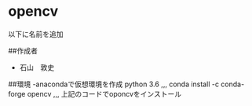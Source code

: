 # opencv
以下に名前を追加

##作成者
- 石山　敦史

##環境
-anacondaで仮想環境を作成
python 3.6
,,,
conda install -c conda-forge opencv
,,,
上記のコードでoponcvをインストール
